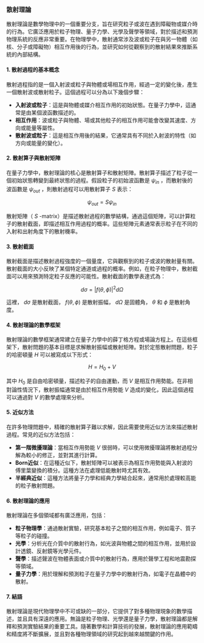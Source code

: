 ### 散射理論

散射理論是數學物理中的一個重要分支，旨在研究粒子或波在遇到障礙物或媒介時的行為。它廣泛應用於粒子物理、量子力學、光學及聲學等領域，對於描述和預測物理系統的反應非常重要。在物理學中，散射通常涉及波或粒子在與另一物體（如核、分子或障礙物）相互作用後的行為，並研究如何從觀察到的散射結果來推斷系統的內部結構。

#### 1. 散射過程的基本概念

散射過程指的是一個入射波或粒子與物體或場相互作用，經過一定的變化後，產生一個散射波或散射粒子。這個過程可以分為以下幾個步驟：

- **入射波或粒子**：這是與物體或媒介相互作用的初始狀態。在量子力學中，這通常是由某個波函數描述的。
- **相互作用**：波或粒子與物體、場或其他粒子的相互作用可能會改變其速度、方向或能量等屬性。
- **散射波或粒子**：這是相互作用後的結果，它通常具有不同於入射波的特性（如方向或能量的變化）。

#### 2. 散射算子與散射矩陣

在量子力學中，散射理論的核心是散射算子和散射矩陣。散射算子描述了粒子從一個初始狀態轉變到最終狀態的過程。假設粒子的初始波函數是  $`\psi_{in}`$ ，而散射後的波函數是  $`\psi_{out}`$ ，則散射過程可以用散射算子  $`S`$  表示：


```math
\psi_{out} = S \psi_{in}
```


散射矩陣（ $`S`$ -matrix）是描述散射過程的數學結構，通過這個矩陣，可以計算粒子的散射截面，即描述相互作用過程的概率。這些矩陣元素通常表示粒子在不同的入射和出射角度下的散射機率。

#### 3. 散射截面

散射截面是描述散射過程強度的一個量度，它與觀察到的粒子或波的散射量有關。散射截面的大小反映了某個特定通道或過程的概率。例如，在粒子物理中，散射截面可以用來預測特定粒子反應的可能性。散射截面的數學表達式為：


```math
d\sigma = |f(\theta, \phi)|^2 d\Omega
```


這裡， $`d\sigma`$  是散射截面， $`f(\theta, \phi)`$  是散射振幅， $`d\Omega`$  是固體角， $`\theta`$  和  $`\phi`$  是散射角度。

#### 4. 散射理論的數學框架

散射理論的數學框架通常建立在量子力學中的薛丁格方程或場論方程上。在這些框架下，散射問題的基本目標是求解散射振幅或散射矩陣。對於定態散射問題，粒子的哈密頓量  $`H`$  可以被寫成以下形式：


```math
H = H_0 + V
```


其中  $`H_0`$  是自由哈密頓量，描述粒子的自由運動，而  $`V`$  是相互作用勢能。在非相對論性情況下，散射振幅通常是由於相互作用勢能  $`V`$  造成的變化，因此這個過程可以通過對  $`V`$  的數學處理來分析。

#### 5. 近似方法

在許多物理問題中，精確的散射算子難以求解，因此需要使用近似方法來描述散射過程。常見的近似方法包括：

- **第一階微擾理論**：當相互作用勢能  $`V`$  很弱時，可以使用微擾理論將散射過程分解為較小的修正，並對其進行計算。
- **Born近似**：在這種近似下，散射矩陣可以被表示為相互作用勢能與入射波的傅里葉變換的積分。這種方法在處理低能散射時尤其有效。
- **半經典近似**：這種方法將量子力學和經典力學結合起來，通常用於處理較高能的粒子散射問題。

#### 6. 散射理論的應用

散射理論在多個領域都有廣泛應用，包括：

- **粒子物理學**：通過散射實驗，研究基本粒子之間的相互作用，例如電子、質子等粒子的碰撞。
- **光學**：分析光在介質中的散射行為，如光波與物體之間的相互作用，並用於設計透鏡、反射鏡等光學元件。
- **聲學**：描述聲波在物體表面或介質中的散射行為，應用於聲學工程和地震勘探等領域。
- **量子力學**：用於理解和預測粒子在量子力學中的散射行為，如電子在晶體中的散射。

#### 7. 結語

散射理論是現代物理學中不可或缺的一部分，它提供了對多種物理現象的數學描述，並且具有深遠的應用。無論是粒子物理、光學還是量子力學，散射理論都是解釋和預測實驗結果的重要工具。隨著數學和計算技術的發展，散射理論的應用範疇和精度將不斷擴展，並且對各種物理領域的研究起到越來越關鍵的作用。